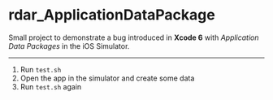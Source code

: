 # rdar_ApplicationDataPackage

Small project to demonstrate a bug introduced in **Xcode 6** with *Application Data Packages* in the iOS Simulator.

---

1. Run `test.sh`
2. Open the app in the simulator and create some data
3. Run `test.sh` again

